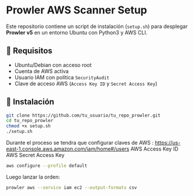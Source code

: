 # Prowler AWS Scanner Setup

Este repositorio contiene un script de instalación (`setup.sh`) para desplegar **Prowler v5** en un entorno Ubuntu con Python3 y AWS CLI.

## 🔧 Requisitos

- Ubuntu/Debian con acceso root
- Cuenta de AWS activa
- Usuario IAM con política `SecurityAudit`
- Clave de acceso AWS (`Access Key ID` y `Secret Access Key`)

## 🚀 Instalación

```bash
git clone https://github.com/tu_usuario/tu_repo_prowler.git
cd tu_repo_prowler
chmod +x setup.sh
./setup.sh
```

Durante el proceso se tendra que configurar claves de AWS : https://us-east-1.console.aws.amazon.com/iam/home#/users
AWS Access Key ID     
AWS Secret Access Key 

```bash
aws configure --profile default
```

Luego lanzar la orden:
```bash
prowler aws --service iam ec2 --output-formats csv
```
